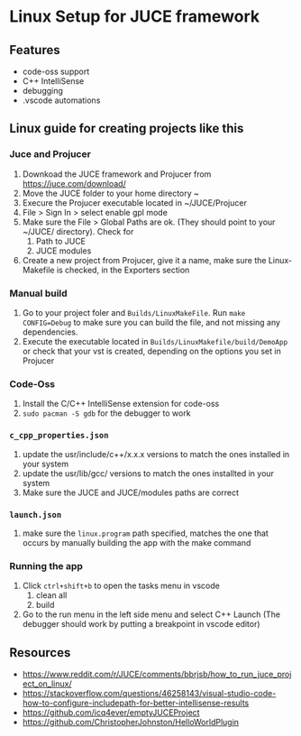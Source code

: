 # Linux Setup for JUCE framework

## Features
- code-oss support
- C++ IntelliSense
- debugging
- .vscode automations

## Linux guide for creating projects like this
### Juce and Projucer 
1. Downkoad the JUCE framework and Projucer from https://juce.com/download/
1. Move the JUCE folder to your home directory ~
1. Execure the Projucer executable located in ~/JUCE/Projucer
1. File > Sign In > select enable gpl mode
1. Make sure the File > Global Paths are ok. (They should point to your ~/JUCE/ directory). Check for 
    1. Path to JUCE 
    2. JUCE modules
1. Create a new project from Projucer, give it a name, make sure the Linux-Makefile is checked, in the Exporters section

### Manual build
1. Go to your project foler and `Builds/LinuxMakeFile`. Run `make CONFIG=Debug` to make sure you can build the file, and not missing any dependencies.
1. Execute the executable located in `Builds/LinuxMakefile/build/DemoApp` or check that your vst is created, depending on the options you set in Projucer

### Code-Oss
1. Install the C/C++ IntelliSense extension for code-oss
1. `sudo pacman -S gdb` for the debugger to work

### `c_cpp_properties.json`
1. update the usr/include/c++/x.x.x versions to match the ones installed in your system
1. update the usr/lib/gcc/ versions to match the ones installted in your system
1. Make sure the JUCE and JUCE/modules paths are correct

### `launch.json`
1. make sure the `linux.program` path specified, matches the one that occurs by manually building the app with the make command

### Running the app
1. Click `ctrl+shift+b` to open the tasks menu in vscode
    1. clean all
    1. build
1. Go to the run menu in the left side menu and select C++ Launch (The debugger should work by putting a breakpoint in vscode editor)

## Resources
- https://www.reddit.com/r/JUCE/comments/bbrjsb/how_to_run_juce_project_on_linux/
- https://stackoverflow.com/questions/46258143/visual-studio-code-how-to-configure-includepath-for-better-intellisense-results
- https://github.com/icq4ever/emptyJUCEProject
- https://github.com/ChristopherJohnston/HelloWorldPlugin

